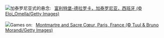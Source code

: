 ![](https://www.bing.com/th?id=OHR.CastellfollitSpain_ZH-CN2990517626_UHD.jpg&w=1000)加泰罗尼亚式的悬念:&nbsp;&ensp;[富利特堡-德拉罗卡，加泰罗尼亚，西班牙 (© Eloi_Omella/Getty Images)](https://www.bing.com/th?id=OHR.CastellfollitSpain_ZH-CN2990517626_UHD.jpg)
<br><br/>
![](https://www.bing.com/th?id=OHR.ParalympicsParis_EN-US0355511969_UHD.jpg&w=1000)Games on:&nbsp;&ensp;[Montmartre and Sacre Cœur, Paris, France (© Tuul & Bruno Morandi/Getty Images)](https://www.bing.com/th?id=OHR.ParalympicsParis_EN-US0355511969_UHD.jpg)
<br><br/>
